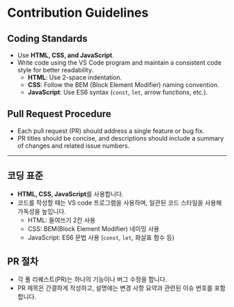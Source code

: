 # Contribution Guidelines

## **Coding Standards**

- Use **HTML, CSS, and JavaScript**.
- Write code using the VS Code program and maintain a consistent code style for better readability.
  - **HTML**: Use 2-space indentation.
  - **CSS**: Follow the BEM (Block Element Modifier) naming convention.
  - **JavaScript**: Use ES6 syntax (`const`, `let`, arrow functions, etc.).

## **Pull Request Procedure**

- Each pull request (PR) should address a single feature or bug fix.
- PR titles should be concise, and descriptions should include a summary of changes and related issue numbers.

---

## **코딩 표준**

- **HTML, CSS, JavaScript**를 사용합니다.
- 코드를 작성할 때는 VS code 프로그램을 사용하며, 일관된 코드 스타일을 사용해 가독성을 높입니다.
  - HTML: 들여쓰기 2칸 사용
  - CSS: BEM(Block Element Modifier) 네이밍 사용
  - JavaScript: ES6 문법 사용 (`const`, `let`, 화살표 함수 등)

## **PR 절차**

- 각 풀 리퀘스트(PR)는 하나의 기능이나 버그 수정을 합니다.
- PR 제목은 간결하게 작성하고, 설명에는 변경 사항 요약과 관련된 이슈 번호를 포함합니다.
